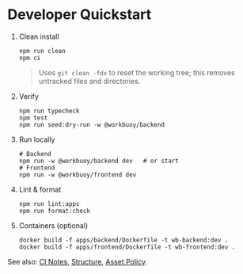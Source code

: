 Developer Quickstart
====================

1. Clean install
   ```
   npm run clean
   npm ci
   ```
   > Uses `git clean -fdx` to reset the working tree; this removes untracked files and directories.

2. Verify
   ```
   npm run typecheck
   npm test
   npm run seed:dry-run -w @workbuoy/backend
   ```

3. Run locally
   ```
   # Backend
   npm run -w @workbuoy/backend dev   # or start
   # Frontend
   npm run -w @workbuoy/frontend dev
   ```

4. Lint & format
   ```
   npm run lint:apps
   npm run format:check
   ```

5. Containers (optional)
   ```
   docker build -f apps/backend/Dockerfile -t wb-backend:dev .
   docker build -f apps/frontend/Dockerfile -t wb-frontend:dev .
   ```

See also: [CI Notes](CI_NOTES.md), [Structure](STRUCTURE.md), [Asset Policy](ASSET_POLICY.md).
